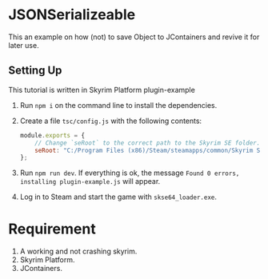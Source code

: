 # JSONSerializeable
This an example on how (not) to save Object to JContainers and revive it for later use.


## Setting Up
This tutorial is written in Skyrim Platform plugin-example

1. Run `npm i` on the command line to install the dependencies.
2. Create a file `tsc/config.js` with the following contents:
   ```js
   module.exports = {
       // Change `seRoot` to the correct path to the Skyrim SE folder. The path should have slashes like this: `/` (not `\\`).
       seRoot: "C:/Program Files (x86)/Steam/steamapps/common/Skyrim Special Edition"
   };
   ```

3. Run `npm run dev`. If everything is ok, the message `Found 0 errors, installing plugin-example.js` will appear.
4. Log in to Steam and start the game with `skse64_loader.exe`.

# Requirement
1. A working and not crashing skyrim.
2. Skyrim Platform.
3. JContainers.